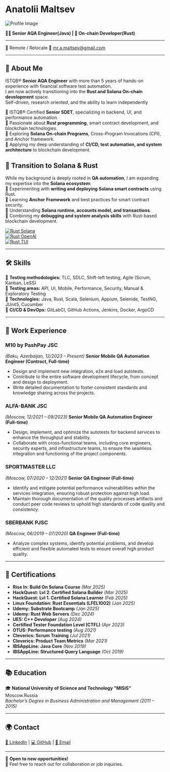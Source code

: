 # Anatolii Maltsev  

![Profile Image](https://avatars.githubusercontent.com/u/57837500?v=4)  

**👨‍🔬 Senior AQA Engineer(Java) | 🦀 On-chain Developer(Rust)**

---
📍 Remote / Relocate
📧 [mr.a.maltsev@gmail.com](mailto:mr.a.maltsev@gmail.com)  

---

## 🚀 About Me
ISTQB® **Senior AQA Engineer** with more than 5 years of hands-on experience with financial software test automation.  
I am now actively transitioning into the **Rust and Solana On-chain development** space.  
Self-driven, research oriented, and the ability to learn independently  

🔹 ISTQB® Certified **Senior SDET**, specializing in backend, UI, and performance automation.  
🔹 Passionate about **Rust programming**, smart contract development, and blockchain technologies.  
🔹 Exploring **Solana On-chain Programs**, Cross-Program Invocations (CPI), and Anchor framework.  
🔹 Applying my deep understanding of **CI/CD, test automation, and system architecture** to blockchain development.  

## 🎯 Transition to Solana & Rust  
While my background is deeply rooted in **QA automation**, I am expanding my expertise into the **Solana ecosystem**:  
🔹 Experimenting with **writing and deploying Solana smart contracts** using Rust.  
🔹 Learning **Anchor Framework** and best practices for smart contract security.  
🔹 Understanding **Solana runtime, accounts model, and transactions**.  
🔹 Combining my **debugging and system analysis skills** with Rust-based blockchain development.  

[![Rust Solana](https://img.shields.io/badge/On_Chain_Solana-green?style=for-the-badge)](https://github.com/maltsev-dev/counter_on_native_solana)  
[![Rust OpenAI](https://img.shields.io/badge/Rust_Backend_AI_builder-orange?style=for-the-badge)](https://github.com/maltsev-dev/rest_on)  
[![Rust TUI](https://img.shields.io/badge/Rust_TUI-blue?style=for-the-badge)](https://github.com/maltsev-dev/inventory_system_app)  

---

## 🛠️ Skills 
🔹 **Testing methodologies:** TLC, SDLC, Shift-left testing, Agile (Scrum, Kanban, LeSS)  
🔹 **Testing areas:** API, UI, Mobile, Performance, Security, Manual & Exploratory Testing  
🔹 **Technologies:** Java, Rust, Scala, Selenium, Appium, Selenide, TestNG, JUnit5, Cucumber  
🔹 **CI/CD & DevOps:** GitLabCI, GitHub Actions, Jenkins, Docker, ArgoCD  

---

## 💼 Work Experience  

### **M10 by PashPay JSC** 
_(Baku, Azerbaijan, 12/2023 – Present)_ 
**Senior Mobile QA Automation Engineer (Contract, Full-time)**  
- Design and implement new integration, e2e and load autotests.
- Contribute to the entire software development lifecycle, from concept and design to deployment.
- Write detailed documentation to foster consistent standards and knowledge sharing across the projects.

### **ALFA-BANK JSC**
 _(Moscow, 12/2021 – 09/2023)_ 
**Senior Mobile QA Automation Engineer (Full-time)**  
- Design, implement, and optimize the autotests for backend services to enhance the throughput and stability.
- Collaborate with cross-functional teams, including core engineers, security experts, and infrastructure teams, to ensure the seamless integration and functioning of the project components.

### **SPORTMASTER LLC** 
_(Moscow, 07/2020 – 12/2021)_
**Senior QA Engineer (Full-time)**  
- Identify and mitigate potential performance vulnerabilities within the services integration, ensuring robust protection against high load.
- Maintain thorough documentation of the quality processes artifacts and conduct peer code reviews to uphold high standards of code quality and consistency.

### **SBERBANK PJSC** 
_(Moscow, 06/2019 – 07/2020)_ 
**QA Engineer (Full-time)**  
- Analyze complex systems, identify potential problems, and develop efficient and flexible automated tests to ensure overall high product quality.

---

## 📜 Certifications  
- **Rise In: Build On Solana Course** _(Mar 2025)_
- **HackQuest: Lvl 2. Certified Solana Builder** _(Mar 2025)_
- **HackQuest: Lvl 1. Certified Solana Learner** _(Feb 2025)_
- **Linux Foundation: Rust Essentials (LFEL1002)** _(Jan 2025)_
- **Udemy: Substrate Bootcamp** _(Jan 2025)_
- **Udemy: Rust Web Servers** _(Dec 2024)_
- **UE5: C++ Developer** _(Aug 2024)_
- **Certified Tester Foundation Level (CTFL)** _(Apr 2023)_
- **OTUS: Performance testing** _(Aug 2021)_
- **Cleverics: Scrum Training** _(Jul 2021)_
- **Cleverics: Product Team Metrics** _(Mar 2021)_
- **IBSAppLine: Java Core** _(Nov 2019)_
- **IBSAppLine: Structured Query Language** _(Oct 2019)_

---

## 📚 Education  
🎓 **National University of Science and Technology "MISiS"** Moscow.Russia  
_Bachelor’s Degree in Business Administration and Management (2011 – 2015)_  

---

## 🌍 Contact  
[📌 LinkedIn](https://www.linkedin.com/in/anatolii-maltsev/) | [💻 GitHub](https://github.com/maltsev-dev) | [📧 Email](mailto:mr.a.maltsev@gmail.com)  

---

🚀 **Open to new opportunities!**  
📩 Feel free to reach out for collaboration or job inquiries.  
